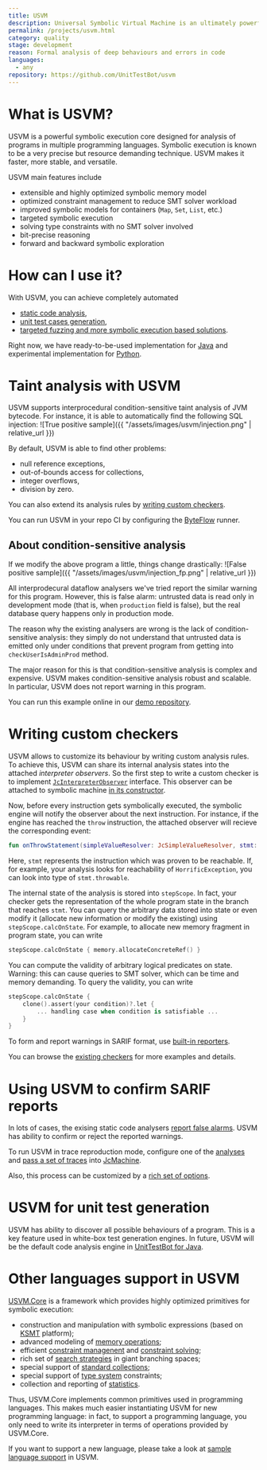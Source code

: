 ```yaml
---
title: USVM
description: Universal Symbolic Virtual Machine is an ultimately powerful language-agnostic core for implementing custom symbolic execution based products.
permalink: /projects/usvm.html
category: quality
stage: development
reason: Formal analysis of deep behaviours and errors in code
languages:
  - any
repository: https://github.com/UnitTestBot/usvm
---
```


# What is USVM?

USVM is a powerful symbolic execution core designed for analysis of programs in multiple programming languages. Symbolic execution is known to be a very precise but resource demanding technique. USVM makes it faster, more stable, and versatile.

USVM main features include

* extensible and highly optimized symbolic memory model
* optimized constraint management to reduce SMT solver workload
* improved symbolic models for containers (`Map`, `Set`, `List`, etc.)
* targeted symbolic execution
* solving type constraints with no SMT solver involved
* bit-precise reasoning
* forward and backward symbolic exploration

# How can I use it?

With USVM, you can achieve completely automated
* [static code analysis](#taint-analysis-with-usvm),
* [unit test cases generation](#usvm-for-unit-test-generation),
* [targeted fuzzing and more symbolic execution based solutions](#using-usvm-to-confirm-sarif-reports).

Right now, we have ready-to-be-used implementation for [Java](https://github.com/UnitTestBot/usvm/tree/main/usvm-jvm) and experimental implementation for [Python](https://github.com/UnitTestBot/usvm/tree/tochilinak/python/usvm-python).

# Taint analysis with USVM

USVM supports interprocedural condition-sensitive taint analysis of JVM bytecode. For instance, it is able to automatically find the following SQL injection:
![True positive sample]({{ "/assets/images/usvm/injection.png" | relative_url }})

By default, USVM is able to find other problems:
* null reference exceptions,
* out-of-bounds access for collections,
* integer overflows,
* division by zero.

You can also extend its analysis rules by [writing custom checkers](#writing-custom-checkers).


You can run USVM in your repo CI by configuring the [ByteFlow](https://github.com/UnitTestBot/byteflow) runner. 

## About condition-sensitive analysis

If we modify the above program a little, things change drastically:
![False positive sample]({{ "/assets/images/usvm/injection_fp.png" | relative_url }})

All interprodecural dataflow analysers we've tried report the similar warning for this program. However, this is false alarm: untrusted data is read only in development mode (that is, when `production` field is false), but the real database query happens only in production mode.

The reason why the existing analysers are wrong is the lack of condition-sensitive analysis: they simply do not understand that untrusted data is emitted only under conditions that prevent program from getting into `checkUserIsAdminProd` method. 

The major reason for this is that condition-sensitive analysis is complex and expensive. USVM makes condition-sensitive analysis robust and scalable. In particular, USVM does not report warning in this program.

You can run this example online in our [demo repository](https://github.com/unitTestBot/byteflow/security/code-scanning?query=is%3Aopen+branch%3Ausvm-demo).

# Writing custom checkers

USVM allows to customize its behaviour by writing custom analysis rules. To achieve this, USVM can share its internal analysis states into the attached *interpreter observers*. So the first step to write a custom checker is to implement [`JcInterpreterObserver`](https://github.com/UnitTestBot/usvm/blob/b6ed4682063f1ff6008b3f3c8aa15be663706c74/usvm-jvm/src/main/kotlin/org/usvm/machine/JcInterpreterObserver.kt) interface. This observer can be attached to symbolic machine [in its constructor](https://github.com/UnitTestBot/usvm/blob/b6ed4682063f1ff6008b3f3c8aa15be663706c74/usvm-jvm/src/main/kotlin/org/usvm/machine/JcMachine.kt#L35C17-L35C36).

Now, before every instruction gets symbolically executed, the symbolic engine will notify the observer about the next instruction. For instance, if the engine has reached the `throw` instruction, the attached observer will recieve the corresponding event:
```kotlin
fun onThrowStatement(simpleValueResolver: JcSimpleValueResolver, stmt: JcThrowInst, stepScope: JcStepScope)
```

Here, `stmt` represents the instruction which was proven to be reachable. If, for example, your analysis looks for reachability of `HorrificException`, you can look into type of `stmt.throwable`.

The internal state of the analysis is stored into `stepScope`. In fact, your checker gets the representation of the whole program state in the branch that reaches `stmt`. You can query the arbitrary data stored into state or even modify it (allocate new information or modify the existing) using `stepScope.calcOnState`. For example, to allocate new memory fragment in program state, you can write
```kotlin
stepScope.calcOnState { memory.allocateConcreteRef() }
```

You can compute the validity of arbitrary logical predicates on state. Warning: this can cause queries to SMT solver, which can be time and memory demanding. To query the validity, you can write
```kotlin
stepScope.calcOnState { 
	clone().assert(your condition)?.let {
		... handling case when condition is satisfiable ...
	}
}
```

To form and report warnings in SARIF format, use [built-in reporters](https://github.com/UnitTestBot/jacodb/blob/e61c2fa41533a2f0a39fad0beb220c3350987345/jacodb-analysis/src/main/kotlin/org/jacodb/analysis/sarif/DataClasses.kt#L137).

You can browse the [existing checkers](https://github.com/UnitTestBot/usvm/blob/b6ed4682063f1ff6008b3f3c8aa15be663706c74/usvm-jvm/src/main/kotlin/org/usvm/api/targets/TaintAnalysis.kt) for more examples and details.

# Using USVM to confirm SARIF reports

In lots of cases, the exising static code analysers [report false alarms](#about-condition-sensitive-analysis). USVM has ability to confirm or reject the reported warnings. 

To run USVM in trace reproduction mode, configure one of the [analyses](https://github.com/UnitTestBot/usvm/blob/saloed/usvm-demo/usvm-jvm/src/main/kotlin/org/usvm/api/targets/TaintAnalysis.kt) and [pass a set of traces](https://github.com/UnitTestBot/usvm/blob/a1e931e5e51f463ed4a33009cee1ffa01cd375bd/usvm-jvm/src/main/kotlin/org/usvm/api/targets/TaintAnalysis.kt#L29) into [JcMachine](https://github.com/UnitTestBot/usvm/blob/main/usvm-jvm/src/main/kotlin/org/usvm/machine/JcMachine.kt).

Also, this process can be customized by a [rich set of options](https://github.com/UnitTestBot/usvm/blob/main/usvm-util/src/main/kotlin/org/usvm/UMachineOptions.kt).

# USVM for unit test generation

USVM has ability to discover all possible behaviours of a program. This is a key feature used in white-box test generation engines. In future, USVM will be the default code analysis engine in [UnitTestBot for Java](https://github.com/UnitTestBot/utbotjava).


# Other languages support in USVM

[USVM.Core](https://github.com/UnitTestBot/usvm/tree/main/usvm-core) is a framework which provides highly optimized primitives for symbolic execution:
* construction and manipulation with symbolic expressions (based on [KSMT](https://github.com/UnitTestBot/ksmt) platform);
* advanced modeling of [memory operations](https://github.com/UnitTestBot/usvm/tree/main/usvm-core/src/main/kotlin/org/usvm/memory);
* efficient [constraint managenent](https://github.com/UnitTestBot/usvm/tree/main/usvm-core/src/main/kotlin/org/usvm/constraints) and [constraint solving](https://github.com/UnitTestBot/usvm/tree/main/usvm-core/src/main/kotlin/org/usvm/solver);
* rich set of [search strategies](https://github.com/UnitTestBot/usvm/tree/main/usvm-core/src/main/kotlin/org/usvm/ps) in giant branching spaces;
* special support of [standard collections](https://github.com/UnitTestBot/usvm/tree/main/usvm-core/src/main/kotlin/org/usvm/collection);
* special support of [type system](https://github.com/UnitTestBot/usvm/tree/main/usvm-core/src/main/kotlin/org/usvm/types) constraints;
* collection and reporting of [statistics](https://github.com/UnitTestBot/usvm/tree/main/usvm-core/src/main/kotlin/org/usvm/statistics).

Thus, USVM.Core implements common primitives used in programming languages. This makes much easier instantiating USVM for new programming language: in fact, to support a programming language, you only need to write its interpreter in terms of operations provided by USVM.Core.

If you want to support a new language, please take a look at [sample language support](https://github.com/UnitTestBot/usvm/tree/main/usvm-sample-language) in USVM.